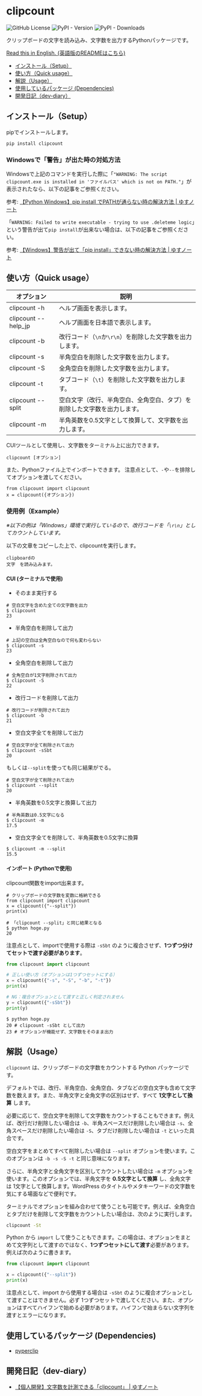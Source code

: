 # clipcount
![GitHub License](https://img.shields.io/github/license/yusu79/clipcount)
![PyPI - Version](https://img.shields.io/pypi/v/clipcount)
![PyPI - Downloads](https://img.shields.io/pypi/dm/clipcount)

クリップボードの文字を読み込み、文字数を出力するPythonパッケージです。

[Read this in English. (英語版のREADMEはこちら)](https://github.com/yusu79/clipcount/blob/main/README_en.md)


<!-- omit in toc -->
- [インストール（Setup）](#インストールsetup)
- [使い方（Quick usage）](#使い方quick-usage)
- [解説（Usage）](#解説usage)
- [使用しているパッケージ (Dependencies)](#使用しているパッケージ-dependencies)
- [開発日記（dev-diary）](#開発日記dev-diary)

## インストール（Setup）
pipでインストールします。
```bash:
pip install clipcount
```
### Windowsで「警告」が出た時の対処方法

Windowsで上記のコマンドを実行した際に「`"WARNING: The script clipcount.exe is installed in 'ファイルパス' which is not on PATH."`」が表示されたなら、以下の記事をご参照ください。

参考: [【Python Windows】pip install でPATHが通らない時の解決方法 | ゆすノート](https://yusu79.com/python-path-issue/)

「`WARNING: Failed to write executable - trying to use .deleteme logic`」という警告が出て`pip install`が出来ない場合は、以下の記事をご参照ください。

参考: [【Windows】警告が出て「pip install」できない時の解決方法 | ゆすノート](https://yusu79.com/pip-install-failure-fix/)


## 使い方（Quick usage）
| オプション          | 説明                                                                     | 
| ------------------- | ------------------------------------------------------------------------ | 
| clipcount -h        | ヘルプ画面を表示します。                                                 | 
| clipcount --help_jp | ヘルプ画面を日本語で表示します。                                         | 
| clipcount -b        | 改行コード（`\n`か`\r\n`）を削除した文字数を出力します。                 | 
| clipcount -s        | 半角空白を削除した文字数を出力します。                                   | 
| clipcount -S        | 全角空白を削除した文字数を出力します。                                   | 
| clipcount -t        | タブコード（`\t`）を削除した文字数を出力します。                                       | 
| clipcount --split   | 空白文字（改行、半角空白、全角空白、タブ）を削除した文字数を出力します。 | 
| clipcount -m        | 半角英数を0.5文字として換算して、文字数を出力します。                    | 


CUIツールとして使用し、文字数をターミナル上に出力できます。
```bash:
clipcount [オプション]
```

また、Pythonファイル上でインポートできます。
注意点として、`-`や`--`を排除してオプションを渡してください。
```python:
from clipcount import clipcount
x = clipcount({オプション})
```



### 使用例（Example）
*※以下の例は「Windows」環境で実行しているので、改行コードを「`\r\n`」としてカウントしています。*

以下の文章をコピーした上で、clipcountを実行します。
```md:
clipboardの
文字　を読み込みます。
```

#### CUI (ターミナルで使用)
- そのまま実行する
```bash:
# 空白文字を含めた全ての文字数を出力
$ clipcount
23
```
- 半角空白を削除して出力
```bash:
# 上記の空白は全角空白なので何も変わらない
$ clipcount -s
23
```
- 全角空白を削除して出力
```bash:
# 全角空白が1文字削除されて出力
$ clipcount -S
22
```
- 改行コードを削除して出力
```bash:
# 改行コードが削除されて出力
$ clipcount -b
21
```
- 空白文字全てを削除して出力
```bash:
# 空白文字が全て削除されて出力
$ clipcount -sSbt
20
```
もしくは`--split`を使っても同じ結果がでる。
```bash:
# 空白文字が全て削除されて出力
$ clipcount --split
20
```
- 半角英数を0.5文字と換算して出力
```bash:
# 半角英数は0.5文字になる
$ clipcount -m
17.5
```
- 空白文字全てを削除して、半角英数を0.5文字に換算
```bash:
$ clipcount -m --split
15.5
```

#### インポート (Pythonで使用)
clipcount関数をimport出来ます。

```python:
# クリップボードの文字数を変数に格納できる
from clipcount import clipcount
x = clipcount({"--split"})
print(x)
```
```bash:
# 「clipcount --split」と同じ結果となる
$ python hoge.py
20
```

注意点として、importで使用する際は `-sSbt` のように複合させず、**1つずつ分けてセットで渡す必要があります**。

```python
from clipcount import clipcount

# 正しい使い方（オプションは1つずつセットにする）
x = clipcount({"-s", "-S", "-b", "-t"})
print(x)

# NG：複合オプションとして渡すと正しく判定されません
y = clipcount({"-sSbt"})
print(y)
```
```bash:
$ python hoge.py
20 # clipcount -sSbt として出力
23 # オプションが機能せず、文字数をそのまま出力
```


## 解説（Usage）
`clipcount` は、クリップボードの文字数をカウントする Python パッケージです。

デフォルトでは、改行、半角空白、全角空白、タブなどの空白文字も含めて文字数を数えます。また、半角文字と全角文字の区別はせず、すべて **1文字として換算** します。

必要に応じて、空白文字を削除して文字数をカウントすることもできます。例えば、改行だけ削除したい場合は `-b`、半角スペースだけ削除したい場合は `-s`、全角スペースだけ削除したい場合は `-S`、タブだけ削除したい場合は `-t` といった具合です。

空白文字をまとめてすべて削除したい場合は `--split` オプションを使います。このオプションは `-b -s -S -t` と同じ意味になります。

さらに、半角文字と全角文字を区別してカウントしたい場合は `-m` オプションを使います。このオプションでは、半角文字を **0.5文字として換算** し、全角文字は 1文字として換算します。WordPress のタイトルやメタキーワードの文字数を気にする場面などで便利です。

ターミナルでオプションを組み合わせて使うことも可能です。例えば、全角空白とタブだけを削除して文字数をカウントしたい場合は、次のように実行します。

```bash
clipcount -St
```

Python から `import` して使うこともできます。この場合は、オプションをまとめて文字列として渡すのではなく、**1つずつセットにして渡す**必要があります。例えば次のように書きます。

```python
from clipcount import clipcount

x = clipcount({"--split"})
print(x)
```

注意点として、import から使用する場合は `-sSbt` のように複合オプションとして渡すことはできません。必ず 1つずつセットで渡してください。また、オプションはすべてハイフンで始める必要があります。ハイフンで始まらない文字列を渡すとエラーになります。

## 使用しているパッケージ (Dependencies)
- [pyperclip](https://github.com/asweigart/pyperclip)

## 開発日記（dev-diary）
- [【個人開発】文字数を計測できる「clipcount」 | ゆすノート](https://yusu79.com/dev-clipcount/)

